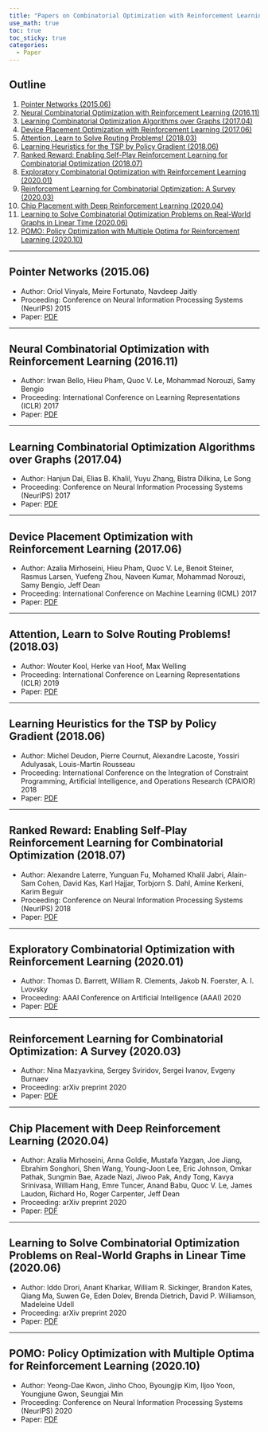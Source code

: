 ```yaml
---
title: "Papers on Combinatorial Optimization with Reinforcement Learning"
use_math: true
toc: true
toc_sticky: true
categories:
  - Paper
---
```


## Outline
  
  1. [Pointer Networks (2015.06)](#1)
  2. [Neural Combinatorial Optimization with Reinforcement Learning (2016.11)](#2)
  3. [Learning Combinatorial Optimization Algorithms over Graphs (2017.04)](#3)
  4. [Device Placement Optimization with Reinforcement Learning (2017.06)](#4)
  5. [Attention, Learn to Solve Routing Problems! (2018.03)](#5)
  6. [Learning Heuristics for the TSP by Policy Gradient (2018.06)](#6)
  7. [Ranked Reward: Enabling Self-Play Reinforcement Learning for Combinatorial Optimization (2018.07)](#7)
  8. [Exploratory Combinatorial Optimization with Reinforcement Learning (2020.01)](#8)
  9. [Reinforcement Learning for Combinatorial Optimization: A Survey (2020.03)](#9)
  10. [Chip Placement with Deep Reinforcement Learning (2020.04)](#10)
  11. [Learning to Solve Combinatorial Optimization Problems on Real-World Graphs in Linear Time (2020.06)](#11)
  12. [POMO: Policy Optimization with Multiple Optima for Reinforcement Learning (2020.10)](#12)

---

<a name="1"></a>

## Pointer Networks (2015.06)

- Author: Oriol Vinyals, Meire Fortunato, Navdeep Jaitly
- Proceeding: Conference on Neural Information Processing Systems (NeurIPS) 2015
- Paper: [PDF](https://arxiv.org/pdf/1506.03134.pdf)

---

<a name="2"></a>

## Neural Combinatorial Optimization with Reinforcement Learning (2016.11)

- Author: Irwan Bello, Hieu Pham, Quoc V. Le, Mohammad Norouzi, Samy Bengio
- Proceeding: International Conference on Learning Representations (ICLR) 2017
- Paper: [PDF](https://arxiv.org/pdf/1611.09940.pdf)

---

<a name="3"></a>

## Learning Combinatorial Optimization Algorithms over Graphs (2017.04)

- Author: Hanjun Dai, Elias B. Khalil, Yuyu Zhang, Bistra Dilkina, Le Song
- Proceeding: Conference on Neural Information Processing Systems (NeurIPS) 2017
- Paper: [PDF](https://arxiv.org/pdf/1704.01665.pdf)

---

<a name="4"></a>

## Device Placement Optimization with Reinforcement Learning (2017.06)

- Author: Azalia Mirhoseini, Hieu Pham, Quoc V. Le, Benoit Steiner, Rasmus Larsen, Yuefeng Zhou, Naveen Kumar, Mohammad Norouzi, Samy Bengio, Jeff Dean
- Proceeding: International Conference on Machine Learning (ICML) 2017
- Paper: [PDF](http://proceedings.mlr.press/v70/mirhoseini17a/mirhoseini17a.pdf)

---

<a name="5"></a>

## Attention, Learn to Solve Routing Problems! (2018.03)

- Author: Wouter Kool, Herke van Hoof, Max Welling
- Proceeding: International Conference on Learning Representations (ICLR) 2019
- Paper: [PDF](https://arxiv.org/pdf/1803.08475.pdf)

---

<a name="6"></a>

## Learning Heuristics for the TSP by Policy Gradient (2018.06)

- Author: Michel Deudon, Pierre Cournut, Alexandre Lacoste, Yossiri Adulyasak, Louis-Martin Rousseau
- Proceeding: International Conference on the Integration of Constraint Programming, Artificial Intelligence, and Operations Research (CPAIOR) 2018
- Paper: [PDF](https://link.springer.com/chapter/10.1007/978-3-319-93031-2_12)

---

<a name="7"></a>

## Ranked Reward: Enabling Self-Play Reinforcement Learning for Combinatorial Optimization (2018.07)

- Author: Alexandre Laterre, Yunguan Fu, Mohamed Khalil Jabri, Alain-Sam Cohen, David Kas, Karl Hajjar, Torbjorn S. Dahl, Amine Kerkeni, Karim Beguir
- Proceeding: Conference on Neural Information Processing Systems (NeurIPS) 2018
- Paper: [PDF](https://arxiv.org/pdf/1807.01672.pdf)

---

<a name="8"></a>

## Exploratory Combinatorial Optimization with Reinforcement Learning (2020.01)

- Author: Thomas D. Barrett, William R. Clements, Jakob N. Foerster, A. I. Lvovsky
- Proceeding: AAAI Conference on Artificial Intelligence (AAAI) 2020
- Paper: [PDF](https://ojs.aaai.org/index.php/AAAI/article/view/5723)

---

<a name="9"></a>

## Reinforcement Learning for Combinatorial Optimization: A Survey (2020.03)

- Author: Nina Mazyavkina, Sergey Sviridov, Sergei Ivanov, Evgeny Burnaev
- Proceeding: arXiv preprint 2020
- Paper: [PDF](https://arxiv.org/pdf/2003.03600.pdf)

---

<a name="10"></a>

## Chip Placement with Deep Reinforcement Learning (2020.04)

- Author: Azalia Mirhoseini, Anna Goldie, Mustafa Yazgan, Joe Jiang, Ebrahim Songhori, Shen Wang, Young-Joon Lee, Eric Johnson, Omkar Pathak, Sungmin Bae, Azade Nazi, Jiwoo Pak, Andy Tong, Kavya Srinivasa, William Hang, Emre Tuncer, Anand Babu, Quoc V. Le, James Laudon, Richard Ho, Roger Carpenter, Jeff Dean
- Proceeding: arXiv preprint 2020
- Paper: [PDF](https://arxiv.org/pdf/2004.10746.pdf)

---

<a name="11"></a>

## Learning to Solve Combinatorial Optimization Problems on Real-World Graphs in Linear Time (2020.06)

- Author: Iddo Drori, Anant Kharkar, William R. Sickinger, Brandon Kates, Qiang Ma, Suwen Ge, Eden Dolev, Brenda Dietrich, David P. Williamson, Madeleine Udell
- Proceeding: arXiv preprint 2020
- Paper: [PDF](https://arxiv.org/pdf/2006.03750.pdf)

---

<a name="12"></a>

## POMO: Policy Optimization with Multiple Optima for Reinforcement Learning (2020.10)

- Author: Yeong-Dae Kwon, Jinho Choo, Byoungjip Kim, Iljoo Yoon, Youngjune Gwon, Seungjai Min
- Proceeding: Conference on Neural Information Processing Systems (NeurIPS) 2020
- Paper: [PDF](https://arxiv.org/pdf/2010.16011.pdf)

